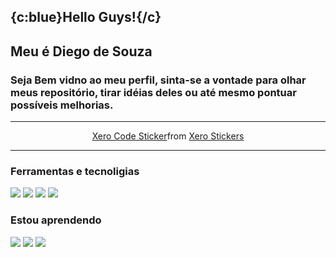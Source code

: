 ## {c:blue}Hello Guys!{/c}
## Meu é **Diego de Souza** 

### Seja Bem vidno ao meu perfil, sinta-se a vontade para olhar meus repositório, tirar idéias deles ou até mesmo pontuar possíveis melhorias.

----

<div align="center">
    <div class="tenor-gif-embed" data-postid="24040429" data-share-method="host" data-aspect-ratio="1" data-width="200px"><a href="https://tenor.com/view/xero-code-code-xer0-code_xer0-code-xero-gif-24040429">Xero Code Sticker</a>from <a href="https://tenor.com/search/xero-stickers">Xero Stickers</a></div> <script type="text/javascript" async src="https://tenor.com/embed.js"></script>
</div>

---

### Ferramentas e tecnoligias

<img src="https://cdn.jsdelivr.net/gh/devicons/devicon/icons/adonisjs/adonisjs-original.svg" /> <img src="https://cdn.jsdelivr.net/gh/devicons/devicon/icons/adonisjs/adonisjs-original.svg" />  <img src="https://cdn.jsdelivr.net/gh/devicons/devicon/icons/adonisjs/adonisjs-original.svg" />  <img src="https://cdn.jsdelivr.net/gh/devicons/devicon/icons/adonisjs/adonisjs-original.svg" />

### Estou aprendendo
           
<img src="https://cdn.jsdelivr.net/gh/devicons/devicon/icons/adonisjs/adonisjs-original.svg" />   <img src="https://cdn.jsdelivr.net/gh/devicons/devicon/icons/adonisjs/adonisjs-original.svg" /> 
<img src="https://cdn.jsdelivr.net/gh/devicons/devicon/icons/adonisjs/adonisjs-original.svg" />
  
